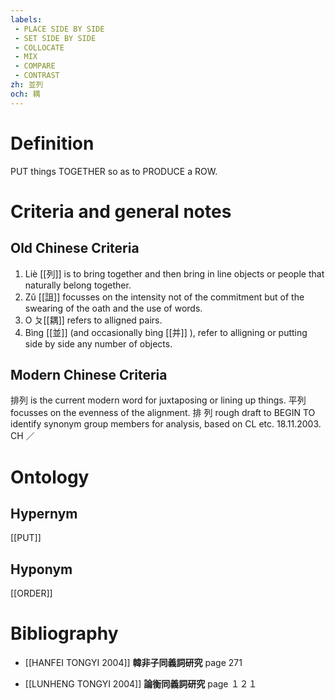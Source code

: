 ```yaml
---
labels: 
 - PLACE SIDE BY SIDE
 - SET SIDE BY SIDE
 - COLLOCATE
 - MIX
 - COMPARE
 - CONTRAST
zh: 並列
och: 耦
---
```


# Definition
PUT things TOGETHER so as to PRODUCE a ROW.
# Criteria and general notes
## Old Chinese Criteria
1. Liè [[列]] is to bring together and then bring in line objects or people that naturally belong together.
2. Zǔ [[詛]] focusses on the intensity not of the commitment but of the swearing of the oath and the use of words.
3. O ㄆ[[耦]] refers to alligned pairs.
4. Bìng [[並]] (and occasionally bìng [[并]] ), refer to alligning or putting side by side any number of objects.
## Modern Chinese Criteria
排列 is the current modern word for juxtaposing or lining up things.
平列 focusses on the evenness of the alignment.
排
列
rough draft to BEGIN TO identify synonym group members for analysis, based on CL etc. 18.11.2003. CH ／
# Ontology

## Hypernym
[[PUT]]
## Hyponym
[[ORDER]]
# Bibliography
- [[HANFEI TONGYI 2004]]
**韓非子同義詞研究** page 271

- [[LUNHENG TONGYI 2004]]
**論衡同義詞研究** page １２１
